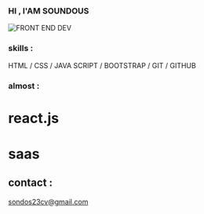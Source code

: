### HI , I'AM SOUNDOUS ###

![FRONT END DEV]("https://github.com/user-attachments/assets/7f4a320e-a8e1-475b-a9f8-b3c63082d7ce")

### skills : 
HTML / CSS / JAVA SCRIPT / BOOTSTRAP / GIT / GITHUB

### almost : 
react.js
========
saas
========

## contact : 
sondos23cv@gmail.com 
